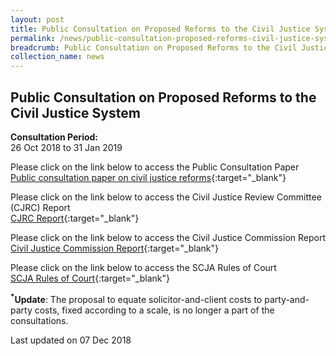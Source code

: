 ```yaml
---
layout: post
title: Public Consultation on Proposed Reforms to the Civil Justice System
permalink: /news/public-consultation-proposed-reforms-civil-justice-system/
breadcrumb: Public Consultation on Proposed Reforms to the Civil Justice System
collection_name: news
---
```


Public Consultation on Proposed Reforms to the Civil Justice System
---

**Consultation Period:**  
26 Oct 2018 to 31 Jan 2019

Please click on the link below to access the Public Consultation Paper<br>
[Public consultation paper on civil justice reforms](/files/Annex_A_Public_consultation_paper_on_civil_justice_reforms.pdf/){:target="_blank"}

Please click on the link below to access the Civil Justice Review Committee (CJRC) Report<br>
[CJRC Report](/files/Annex_B_CJRC_Report.pdf/){:target="_blank"}

Please click on the link below to access the Civil Justice Commission Report<br>
[Civil Justice Commission Report](/files/Annex_C_Civil_Justice_Commission_Report.pdf/){:target="_blank"}

Please click on the link below to access the SCJA Rules of Court<br>
[SCJA Rules of Court](/files/Annex_D_SCJA_Rules_of_Court_2018_Rev_Ed.pdf/){:target="_blank"}

<b><sup>*</sup>Update</b>: The proposal to equate solicitor-and-client costs to party-and-party costs, fixed according to a scale, is no longer a part of the consultations.

<p class="right-side-updated">Last updated on 07 Dec 2018</p>
